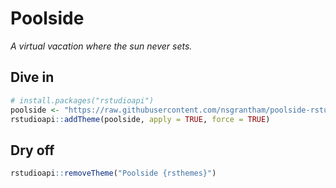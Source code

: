 Poolside
================

<!-- README.md is generated from README.Rmd. Please edit that file -->

*A virtual vacation where the sun never sets.*

## Dive in

``` r
# install.packages("rstudioapi")
poolside <- "https://raw.githubusercontent.com/nsgrantham/poolside-rstudio/main/poolside.rstheme"
rstudioapi::addTheme(poolside, apply = TRUE, force = TRUE)
```

## Dry off

``` r
rstudioapi::removeTheme("Poolside {rsthemes}")
```
